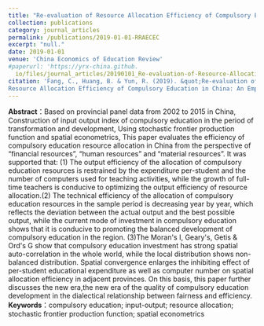 ```yaml
---
title: "Re-evaluation of Resource Allocation Efficiency of Compulsory Education in China (in Chinese)"
collection: publications
category: journal_articles
permalink: /publications/2019-01-01-RRAECEC
excerpt: "null."
date: 2019-01-01
venue: 'China Economics of Education Review'
#paperurl: 'https://yrx-china.github.
  io/files/journal_articles/20190101_Re-evaluation-of-Resource-Allocation-Efficiency-of-Compulsory-Education-in-China.pdf'
citation: 'Fang, C., Huang, B. & Yun, R. (2019). &quot;Re-evaluation of 
Resource Allocation Efficiency of Compulsory Education in China: An Empirical Study Based on Stochastic Frontier Production Function and Spatial Econometrics.&quot; <i>China Economics of Education Review</i>. 4(01):51-73.'
---
```


**Abstract**：Based on provincial panel data from 2002 to 2015 in China, Construction of input output index of compulsory education in the period of transformation and development, Using stochastic frontier production 
function and spatial econometrics, This paper evaluates the efficiency of compulsory education resource allocation in China from the perspective of “financial resources”, “human resources” and “material resources”. It was supported that:  (1) The output efficiency of the allocation of compulsory education resources is restrained by the expenditure per-student and the number of computers used for teaching activities, while the growth of full-time teachers is conducive to optimizing the output efficiency of resource allocation.(2) The technical efficiency of the allocation of compulsory education resources in the sample period is decreasing year by year,
which reflects the deviation between the actual output and the best possible output, while the current mode of investment in compulsory education shows that it is conducive to promoting the balanced development of compulsory education in the region. (3)The Moran's I, Geary's, Getis & Ord's G show that compulsory education investment has strong spatial auto-correlation in the whole world, while the local distribution shows non-balanced distribution.
Spatial convergence enlarges the inhibiting effect of per-student educational expenditure as well as computer number on spatial allocation efficiency in adjacent provinces. On this basis, this paper further discusses the new era,the new era of the quality of compulsory education development in the dialectical relationship between fairness and efficiency. <br>
**Keywords**：compulsory education; input-output; resource allocation; 
stochastic frontier production function; spatial econometrics
